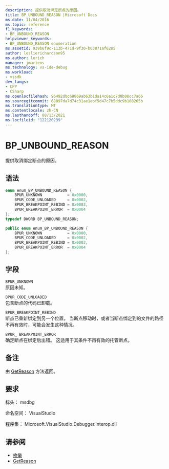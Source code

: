 ```yaml
---
description: 提供取消绑定断点的原因。
title: BP_UNBOUND_REASON |Microsoft Docs
ms.date: 11/04/2016
ms.topic: reference
f1_keywords:
- BP_UNBOUND_REASON
helpviewer_keywords:
- BP_UNBOUND_REASON enumeration
ms.assetid: 939b6f9c-113b-471d-9f30-b03871af6285
author: leslierichardson95
ms.author: lerich
manager: jmartens
ms.technology: vs-ide-debug
ms.workload:
- vssdk
dev_langs:
- CPP
- CSharp
ms.openlocfilehash: 96492dbc68869ab63b1da14c6a1c7d8b08cc7a66
ms.sourcegitcommit: 68897da7d74c31ae1ebf5d47c7b5ddc9b108265b
ms.translationtype: MT
ms.contentlocale: zh-CN
ms.lasthandoff: 08/13/2021
ms.locfileid: "122120239"
---
```

# <a name="bp_unbound_reason"></a>BP_UNBOUND_REASON
提供取消绑定断点的原因。

## <a name="syntax"></a>语法

```cpp
enum enum_BP_UNBOUND_REASON {
    BPUR_UNKNOWN           = 0x0000,
    BPUR_CODE_UNLOADED     = 0x0002,
    BPUR_BREAKPOINT_REBIND = 0x0003,
    BPUR_BREAKPOINT_ERROR  = 0x0004
};
typedef DWORD BP_UNBOUND_REASON;
```

```csharp
public enum enum_BP_UNBOUND_REASON {
    BPUR_UNKNOWN           = 0x0000,
    BPUR_CODE_UNLOADED     = 0x0002,
    BPUR_BREAKPOINT_REBIND = 0x0003,
    BPUR_BREAKPOINT_ERROR  = 0x0004
};
```

## <a name="fields"></a>字段
`BPUR_UNKNOWN`\
原因未知。

`BPUR_CODE_UNLOADED`\
包含断点的代码已卸载。

`BPUR_BREAKPOINT_REBIND`\
断点已重新绑定到另一个位置。 当断点移动时，或者当断点绑定到的文件的路径不再有效时，可能会发生这种情况。

`BPUR_ BREAKPOINT_ERROR`\
确定断点在绑定后出错。 这适用于其条件不再有效的托管断点。

## <a name="remarks"></a>备注
由 [GetReason](../../../extensibility/debugger/reference/idebugbreakpointunboundevent2-getreason.md) 方法返回。

## <a name="requirements"></a>要求
标头： msdbg

命名空间： VisualStudio

程序集： Microsoft.VisualStudio.Debugger.Interop.dll

## <a name="see-also"></a>请参阅
- [枚举](../../../extensibility/debugger/reference/enumerations-visual-studio-debugging.md)
- [GetReason](../../../extensibility/debugger/reference/idebugbreakpointunboundevent2-getreason.md)
